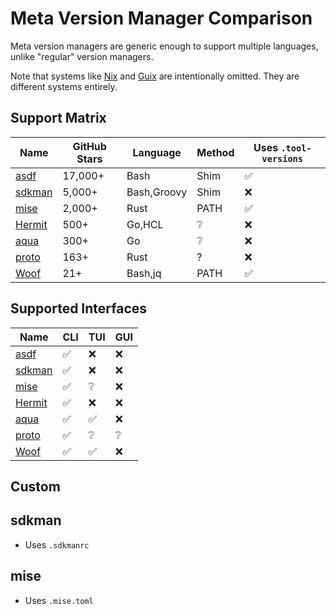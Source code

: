 # Meta Version Manager Comparison

Meta version managers are generic enough to support multiple languages, unlike "regular" version managers.

Note that systems like [Nix](https://nixos.org) and [Guix](https://guix.gnu.org) are intentionally omitted. They are different systems entirely.

## Support Matrix

| Name                                            | GitHub Stars | Language    | Method | Uses `.tool-versions` |
| ----------------------------------------------- | ------------ | ----------- | ------ | --------------------- |
| [asdf](https://github.com/asdf-vm/asdf)         | 17,000+      | Bash        | Shim   | ✅                     |
| [sdkman](https://github.com/sdkman/sdkman-cli)  | 5,000+       | Bash,Groovy | Shim   | ❌                     |
| [mise](https://github.com/jdxcode/mise)           | 2,000+       | Rust        | PATH   | ✅                     |
| [Hermit](https://github.com/cashapp/hermit)     | 500+         | Go,HCL      | ❔      | ❌                     |
| [aqua](https://github.com/aquaproj/aqua)        | 300+         | Go          | ❔      | ❌                     |
| [proto](https://github.com/moonrepo/proto)      | 163+         | Rust        | ?      | ❌                     |
| [Woof](https://github.com/version-manager/woof) | 21+          | Bash,jq     | PATH   | ✅                     |

## Supported Interfaces

| Name                                            | CLI | TUI | GUI |
| ----------------------------------------------- | --- | --- | --- |
| [asdf](https://github.com/asdf-vm/asdf)         | ✅   | ❌   | ❌   |
| [sdkman](https://github.com/sdkman/sdkman-cli)  | ✅   | ❌   | ❌   |
| [mise](https://github.com/jdxcode/mise)           | ✅   | ❔   | ❌   |
| [Hermit](https://github.com/cashapp/hermit)     | ✅   | ❌   | ❌   |
| [aqua](https://github.com/aquaproj/aqua)        | ✅   | ✅   | ❌   |
| [proto](https://github.com/moonrepo/proto)      | ✅   | ❔   | ❔   |
| [Woof](https://github.com/version-manager/woof) | ✅   | ✅   | ❌   |

## Custom

## sdkman

- Uses `.sdkmanrc`

## mise

- Uses `.mise.toml`
